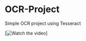 # OCR-Project
Simple OCR project using Tesseract

[![Watch the video](https://i.imgur.com/7s29uMO.gif)]
